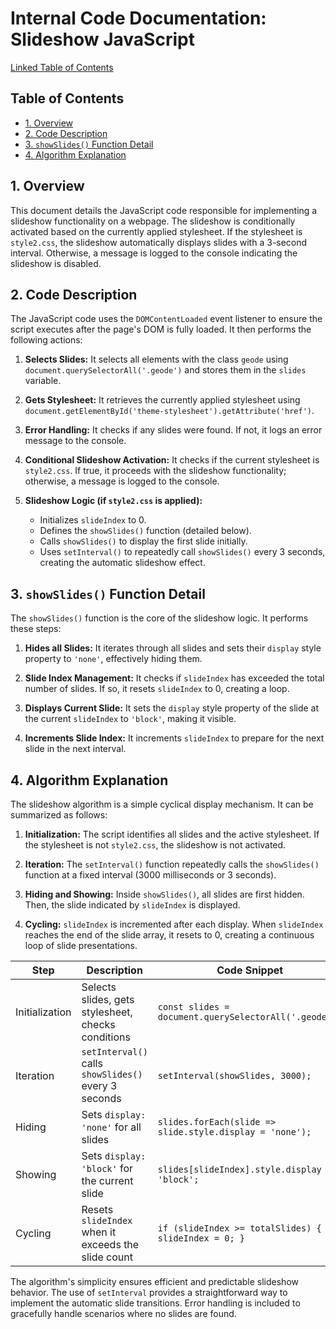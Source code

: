 # Internal Code Documentation: Slideshow JavaScript

[Linked Table of Contents](#table-of-contents)

## Table of Contents <a name="table-of-contents"></a>

* [1. Overview](#overview)
* [2. Code Description](#code-description)
* [3. `showSlides()` Function Detail](#showslides-function-detail)
* [4. Algorithm Explanation](#algorithm-explanation)


## 1. Overview <a name="overview"></a>

This document details the JavaScript code responsible for implementing a slideshow functionality on a webpage. The slideshow is conditionally activated based on the currently applied stylesheet.  If the stylesheet is `style2.css`, the slideshow automatically displays slides with a 3-second interval.  Otherwise, a message is logged to the console indicating the slideshow is disabled.

## 2. Code Description <a name="code-description"></a>

The JavaScript code uses the `DOMContentLoaded` event listener to ensure the script executes after the page's DOM is fully loaded.  It then performs the following actions:

1. **Selects Slides:** It selects all elements with the class `geode` using `document.querySelectorAll('.geode')` and stores them in the `slides` variable.

2. **Gets Stylesheet:** It retrieves the currently applied stylesheet using `document.getElementById('theme-stylesheet').getAttribute('href')`.

3. **Error Handling:** It checks if any slides were found. If not, it logs an error message to the console.

4. **Conditional Slideshow Activation:** It checks if the current stylesheet is `style2.css`. If true, it proceeds with the slideshow functionality; otherwise, a message is logged to the console.

5. **Slideshow Logic (if `style2.css` is applied):**
    * Initializes `slideIndex` to 0.
    * Defines the `showSlides()` function (detailed below).
    * Calls `showSlides()` to display the first slide initially.
    * Uses `setInterval()` to repeatedly call `showSlides()` every 3 seconds, creating the automatic slideshow effect.


## 3. `showSlides()` Function Detail <a name="showslides-function-detail"></a>

The `showSlides()` function is the core of the slideshow logic. It performs these steps:

1. **Hides all Slides:** It iterates through all slides and sets their `display` style property to `'none'`, effectively hiding them.

2. **Slide Index Management:** It checks if `slideIndex` has exceeded the total number of slides. If so, it resets `slideIndex` to 0, creating a loop.

3. **Displays Current Slide:** It sets the `display` style property of the slide at the current `slideIndex` to `'block'`, making it visible.

4. **Increments Slide Index:** It increments `slideIndex` to prepare for the next slide in the next interval.


## 4. Algorithm Explanation <a name="algorithm-explanation"></a>

The slideshow algorithm is a simple cyclical display mechanism.  It can be summarized as follows:

1. **Initialization:**  The script identifies all slides and the active stylesheet.  If the stylesheet is not `style2.css`, the slideshow is not activated.

2. **Iteration:** The `setInterval()` function repeatedly calls the `showSlides()` function at a fixed interval (3000 milliseconds or 3 seconds).

3. **Hiding and Showing:** Inside `showSlides()`, all slides are first hidden. Then, the slide indicated by `slideIndex` is displayed.

4. **Cycling:** `slideIndex` is incremented after each display.  When `slideIndex` reaches the end of the slide array, it resets to 0, creating a continuous loop of slide presentations.

| Step        | Description                                         | Code Snippet                                      |
|-------------|-----------------------------------------------------|---------------------------------------------------|
| Initialization | Selects slides, gets stylesheet, checks conditions | `const slides = document.querySelectorAll('.geode');` |
| Iteration    | `setInterval()` calls `showSlides()` every 3 seconds | `setInterval(showSlides, 3000);`                  |
| Hiding       | Sets `display: 'none'` for all slides              | `slides.forEach(slide => slide.style.display = 'none');` |
| Showing      | Sets `display: 'block'` for the current slide     | `slides[slideIndex].style.display = 'block';`     |
| Cycling      | Resets `slideIndex` when it exceeds the slide count | `if (slideIndex >= totalSlides) { slideIndex = 0; }` |


The algorithm's simplicity ensures efficient and predictable slideshow behavior.  The use of `setInterval` provides a straightforward way to implement the automatic slide transitions.  Error handling is included to gracefully handle scenarios where no slides are found.
